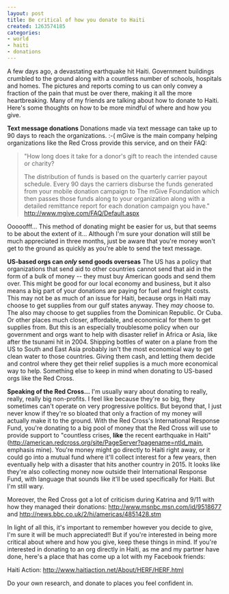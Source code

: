 ```yaml
---
layout: post
title: Be critical of how you donate to Haiti
created: 1263574185
categories:
- world
- haiti
- donations
---
```

A few days ago, a devastating earthquake hit Haiti. Government buildings crumbled to the ground along with a countless number of schools, hospitals and homes. The pictures and reports coming to us can only convey a fraction of the pain that must be over there, making it all the more heartbreaking. Many of my friends are talking about how to donate to Haiti. Here's some thoughts on how to be more mindful of where and how you give.

<strong>Text message donations</strong>
Donations made via text message can take up to 90 days to reach the organizations. :-( mGive is the main company helping organizations like the Red Cross provide this service, and on their FAQ: 

<blockquote>
"How long does it take for a donor's gift to reach the intended cause or charity?

The distribution of funds is based on the quarterly carrier payout schedule. Every 90 days the carriers disburse the funds generated from your mobile donation campaign to The mGive Foundation which then passes those funds along to your organization along with a detailed remittance report for each donation campaign you have."
http://www.mgive.com/FAQ/Default.aspx
</blockquote>

Ooooofff... This method of donating might be easier for us, but that seems to be about the extent of it... Although I'm sure your donation will still be much appreciated in three months, just be aware that you're money won't get to the ground as quickly as you're able to send the text message.


<strong>US-based orgs can *only* send goods overseas</strong>
The US has a policy that organizations that send aid to other countries cannot send that aid in the form of a bulk of money -- they must buy American goods and send them over. This might be good for our local economy and business, but it also means a big part of your donations are paying for fuel and freight costs. This may not be as much of an issue for Haiti, because orgs in Haiti may choose to get supplies from our gulf states anyway. They <em>may</em> choose to. The also may choose to get supplies from the Dominican Republic. Or Cuba. Or other places much closer, affordable, and economical for them to get supplies from. But this is an especially troublesome policy when our government and orgs want to help with disaster relief in Africa or Asia, like after the tsunami hit in 2004. Shipping bottles of water on a plane from the US to South and East Asia probably isn't the most economical way to get clean water to those countries. Giving them cash, and letting them decide and control where they get their relief supplies is a much more economical way to help. Something else to keep in mind when donating to US-based orgs like the Red Cross.


<strong>Speaking of the Red Cross...</strong>
I'm usually wary about donating to really, really, really big non-profits. I feel like because they're so big, they sometimes can't operate on very progressive politics. But beyond that, I just never know if they're so bloated that only a fraction of my money will actually make it to the ground. With the Red Cross's International Response Fund, you're donating to a big pool of money that the Red Cross will use to provide support to "countless crises, <strong>like</strong> the recent earthquake in Haiti" (http://american.redcross.org/site/PageServer?pagename=ntld_main, emphasis mine). You're money might go directly to Haiti right away, or it could go into a mutual fund where it'll collect interest for a few years, then eventually help with a disaster that hits another country in 2015. It looks like they're also collecting money now outside their International Response Fund, with language that sounds like it'll be used specifically for Haiti. But I'm still wary.

Moreover, the Red Cross got a lot of criticism during Katrina and 9/11 with how they managed their donations: http://www.msnbc.msn.com/id/9518677 and http://news.bbc.co.uk/2/hi/americas/4851428.stm

In light of all this, it's important to remember however you decide to give, I'm sure it will be much appreciated!! But if you're interested in being more critical about where and how you give, keep these things in mind. If you're interested in donating to an org directly in Haiti, as me and my partner have done, here's a place that has come up a lot with my Facebook friends:

Haiti Action:
http://www.haitiaction.net/About/HERF/HERF.html

Do your own research, and donate to places you feel confident in.


